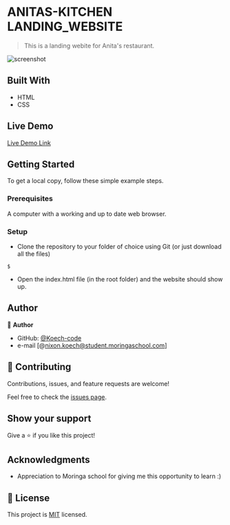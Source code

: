 

# ANITAS-KITCHEN LANDING_WEBSITE

> This is a landing webite for Anita's restaurant.

![screenshot](images/screenshoot.png)


## Built With

- HTML
- CSS
 

## Live Demo

[Live Demo Link](https://koech-code.github.io/Restaurants-landing_page/)


## Getting Started

To get a local copy, follow these simple example steps.

### Prerequisites

A computer with a working and up to date web browser.

### Setup

- Clone the repository to your folder of choice using Git (or just download all the files)
```
$ 

```
- Open the index.html file (in the root folder) and the website should show up.

## Author

👤 **Author**

- GitHub: [@Koech-code]()
- e-mail [@nixon.koech@student.moringaschool.com]





## 🤝 Contributing

Contributions, issues, and feature requests are welcome!

Feel free to check the [issues page](ISSUE_TEMPLATE/feature_request.md).

## Show your support

Give a ⭐️ if you like this project!

## Acknowledgments

- Appreciation to  Moringa school for giving me this opportunity to learn :)

## 📝 License

This project is [MIT](LICENCE) licensed.
